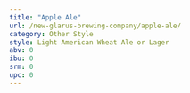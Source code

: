 ```yaml
---
title: "Apple Ale"
url: /new-glarus-brewing-company/apple-ale/
category: Other Style
style: Light American Wheat Ale or Lager
abv: 0
ibu: 0
srm: 0
upc: 0
---
```


